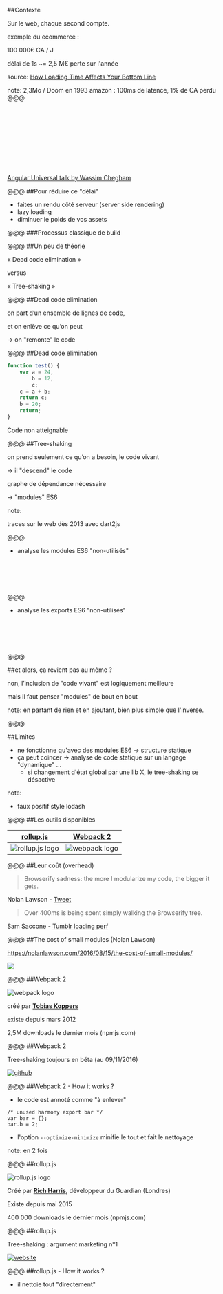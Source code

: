 <!-- .slide: data-background-image="img/loading-time-lrg.jpg" data-background-position="0% 18%" class="darker-overlay"-->
##Contexte

Sur le web, chaque second compte.

exemple du ecommerce :

100 000€ CA / J

délai de 1s ~= 2,5 M€ perte sur l'année

source: [How Loading Time Affects Your Bottom Line](https://blog.kissmetrics.com/loading-time/)

note:
2,3Mo / Doom en 1993
amazon : 100ms de latence, 1% de CA perdu
@@@
<!-- .slide: data-background-image="img/web-app-gap.png" data-background-size="contain" data-background-color="#fff"-->

&nbsp;

&nbsp;

&nbsp;

&nbsp;

&nbsp;

[Angular Universal talk by Wassim Chegham](http://slides.com/wassimchegham/angular2-universal#/8)

@@@
##Pour réduire ce "délai"

- faites un rendu côté serveur (server side rendering)
- lazy loading
- diminuer le poids de vos assets

@@@
###Processus classique de build

<div data-svg-fragment="img/build-process.svg">
  <a class="fragment" title="[*|id=entry-files]"></a>
  <a class="fragment" title="[*|id=concat]"></a>
  <a class="fragment" title="[*|id=min]"></a>
  <a class="fragment" title="[*|id=dce]"></a>
  <a class="fragment" title="[*|id=tree]"></a>
  <a class="fragment" title="[*|id=out-files]"></a>
</div>

@@@
##Un peu de théorie

« Dead code elimination »

versus

« Tree-shaking »

@@@
##Dead code elimination

on part d’un ensemble de lignes de code,

et on enlève ce qu’on peut

&#8594; on "remonte" le code<!-- .element: class="fragment" -->

@@@
##Dead code elimination

```javascript
function test() {
    var a = 24,
        b = 12,
        c;
    c = a + b;
    return c;
    b = 20;
    return;
}
```

Code non atteignable<!-- .element: class="fragment" data-code-focus="7-8" -->

@@@
##Tree-shaking

on prend seulement ce qu’on a besoin, le code vivant

&#8594; il "descend" le code<!-- .element: class="fragment" -->

graphe de dépendance nécessaire<!-- .element: class="fragment" -->

&#8594; "modules" ES6<!-- .element: class="fragment" -->

note:

traces sur le web dès 2013 avec dart2js

@@@
- analyse les modules ES6 "non-utilisés"

<div style="margin-bottom: 90px;"></div>

<div data-svg-fragment="img/tree-shaking-modules.svg">
  <a class="fragment" title="[*|id=out]"></a>
</div>

@@@
- analyse les exports ES6 "non-utilisés"

<div style="margin-bottom: 90px;"></div>

<div data-svg-fragment="img/tree-shaking-exports.svg">
  <a class="fragment" title="[*|id=out]"></a>
</div>

@@@

##et alors, ça revient pas au même ?

non, l’inclusion de "code vivant" est logiquement meilleure<!-- .element: class="fragment" -->

mais il faut penser "modules" de bout en bout<!-- .element: class="fragment" -->

note:
en partant de rien et en ajoutant, bien plus simple que l'inverse.

@@@

##Limites

- ne fonctionne qu'avec des modules ES6 -> structure statique<!-- .element: class="fragment" -->
- ça peut coincer -> analyse de code statique sur un langage "dynamique" ...<!-- .element: class="fragment" -->
    - si changement d'état global par une lib X, le tree-shaking se désactive

note:
- faux positif style lodash

@@@
##Les outils disponibles

| [rollup.js](http://rollupjs.org/) | [Webpack 2](https://webpack.js.org/) |
|:---------:|:---------:|
| ![rollup.js logo](img/rollup.png) | ![webpack logo](img/webpack.png) |

@@@
##Leur coût (overhead)

> Browserify sadness: the more I modularize my code, the bigger it gets.

Nolan Lawson - [Tweet](https://twitter.com/nolanlawson/status/653058308643921920)

> Over 400ms is being spent simply walking the Browserify tree.

Sam Saccone - [Tumblr loading perf](https://docs.google.com/document/d/1E2w0UQ4RhId5cMYsDcdcNwsgL0gP_S6SDv27yi1mCEY/edit)

@@@
##The cost of small modules (Nolan Lawson)

https://nolanlawson.com/2016/08/15/the-cost-of-small-modules/

![](img/cost.jpg)

@@@
##Webpack 2

![webpack logo](img/webpack.png)

créé par [__Tobias Koppers__](https://github.com/sokra)

existe depuis mars 2012

2,5M downloads le dernier mois (npmjs.com)

@@@
##Webpack 2

Tree-shaking toujours en béta (au 09/11/2016)

[![github](img/webpack-2-github-roadmap.png)](https://github.com/webpack/webpack/projects/1)

@@@
##Webpack 2 - How it works ?

- le code est annoté comme "à enlever"

```
/* unused harmony export bar */
var bar = {};
bar.b = 2;
```

- l'option ```--optimize-minimize``` minifie le tout et fait le nettoyage

note:
en 2 fois

@@@
##rollup.js

![rollup.js logo](img/rollup.png)

Créé par [__Rich Harris__](https://github.com/Rich-Harris), développeur du Guardian (Londres)

Existe depuis mai 2015

400 000 downloads le dernier mois (npmjs.com)

@@@
##rollup.js

Tree-shaking : argument marketing n°1

[![website](img/rollup.js.org.png)](http://rollupjs.org/)

@@@
##rollup.js - How it works ?

- il nettoie tout "directement"
